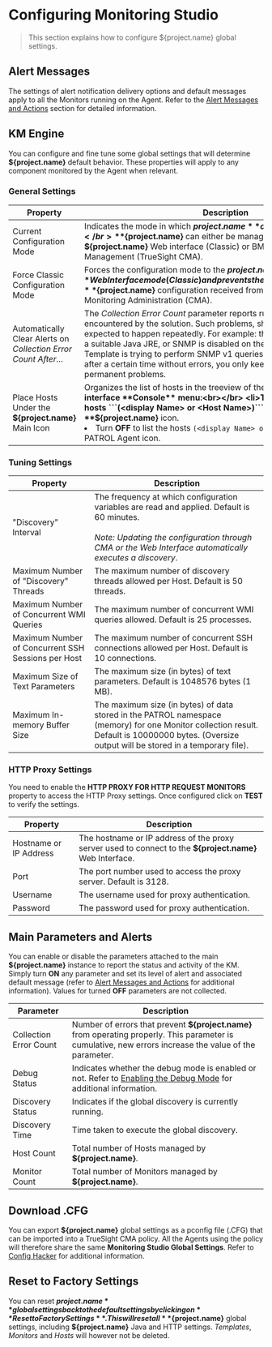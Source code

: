 # Configuring Monitoring Studio

>  This section explains how to configure ${project.name} global settings.

<!-- MACRO{toc|fromDepth=1|toDepth=2|id=toc} -->

## Alert Messages

The settings of alert notification delivery options and default messages apply to all the Monitors running on the Agent. Refer to the [Alert Messages and Actions](./alerts.html#Alert_Messages) section for detailed information.

## KM Engine

You can configure and fine tune some global settings that will determine **${project.name}** default behavior. These properties will apply to any component monitored by the Agent when relevant.

### General Settings

| Property                                                        | Description                                                                                                                                                                                                                                                                                                                                                                                                                                     |
| --------------------------------------------------------------- | ----------------------------------------------------------------------------------------------------------------------------------------------------------------------------------------------------------------------------------------------------------------------------------------------------------------------------------------------------------------------------------------------------------------------------------------------- |
| Current Configuration Mode                                      | Indicates the mode in which **${project.name}** currently operates.<br></br> **${project.name}** can either be managed from the **${project.name}** Web interface (Classic) or BMC TrueSight Operations Management (TrueSight CMA).                                                                                                                                                                                                             |
| Force Classic Configuration Mode                                | Forces the configuration mode to the **${project.name}** Web Interface mode (Classic) and prevents the solution from applying any **${project.name}** configuration received from BMC TrueSight Central Monitoring Administration (CMA).                                                                                                                                                                                                        |
| Automatically Clear Alerts on _Collection Error Count After_... | The _Collection Error Count_ parameter reports runtime problems encountered by the solution. Such problems, should they occur, are expected to happen repeatedly. For example: the solution is unable to find a suitable Java JRE, or SNMP is disabled on the local Agent and a Template is trying to perform SNMP v1 queries, etc. By clearing alerts after a certain time without errors, you only keep alerts related to permanent problems. |
| Place Hosts Under the **${project.name}** Main Icon             | Organizes the list of hosts in the treeview of the **${project.name}** Web interface **Console** menu:<br></br> <li>Turn **ON** to list the hosts ```(<display Name> or <Host Name>)``` under the **${project.name}** icon.</li> <li>Turn **OFF** to list the hosts ```(<display Name> or <Host Name>)``` under the PATROL Agent icon.</li>                                                                                                     |

### Tuning Settings

| Property                                           | Description                                                                                                                                                                                                  |
| -------------------------------------------------- | ------------------------------------------------------------------------------------------------------------------------------------------------------------------------------------------------------------ |
| "Discovery" Interval                               | The frequency at which configuration variables are read and applied. Default is 60 minutes. <br></br>_Note: Updating the configuration through CMA or the Web Interface automatically executes a discovery_. |
| Maximum Number of "Discovery" Threads              | The maximum number of discovery threads allowed per Host. Default is 50 threads.                                                                                                                             |
| Maximum Number of Concurrent WMI Queries           | The maximum number of concurrent WMI queries allowed. Default is 25 processes.                                                                                                                               |
| Maximum Number of Concurrent SSH Sessions per Host | The maximum number of concurrent SSH connections allowed per Host. Default is 10 connections.                                                                                                                |
| Maximum Size of Text Parameters                    | The maximum size (in bytes) of text parameters. Default is 1048576 bytes (1 MB).                                                                                                                             |
| Maximum In-memory Buffer Size                      | The maximum size (in bytes) of data stored in the PATROL namespace (memory) for one Monitor collection result. Default is 10000000 bytes. (Oversize output will be stored in a temporary file).              |

### HTTP Proxy Settings

You need to enable the **HTTP PROXY FOR HTTP REQUEST MONITORS** property to access the HTTP Proxy settings. Once configured click on **TEST** to verify the settings.

| Property               | Description                                                                                              |
| ---------------------- | -------------------------------------------------------------------------------------------------------- |
| Hostname or IP Address | The hostname or IP address of the proxy server used to connect to the **${project.name}** Web Interface. |
| Port                   | The port number used to access the proxy server. Default is 3128.                                        |
| Username               | The username used for proxy authentication.                                                              |
| Password               | The password used for proxy authentication.                                                              |


## Main Parameters and Alerts

You can enable or disable the parameters attached to the main **${project.name}** instance to report the status and activity of the KM. Simply turn **ON** any parameter and set its level of alert and associated default message (refer to [Alert Messages and Actions](./alerts.html) for additional information). Values for turned **OFF** parameters are not collected.

| Parameter              | Description                                                                                                                                              |
|------------------------|----------------------------------------------------------------------------------------------------------------------------------------------------------|
| Collection Error Count | Number of errors that prevent **${project.name}** from operating properly. This parameter is cumulative, new errors increase the value of the parameter. |
| Debug Status           | Indicates whether the debug mode is enabled or not. Refer to [Enabling the Debug Mode](./tools.html#Debug) for additional information.                   |
| Discovery Status       | Indicates if the global discovery is currently running.                                                                                                  |
| Discovery Time         | Time taken to execute the global discovery.                                                                                                              |
| Host Count             | Total number of Hosts managed by **${project.name}**.                                                                                                    |
| Monitor Count          | Total number of Monitors managed by **${project.name}**.                                                                                                 |

## Download .CFG

You can export **${project.name}** global settings as a pconfig file (.CFG) that can be imported into a TrueSight CMA policy. All the Agents using the policy will therefore share the same **Monitoring Studio Global Settings**. Refer to [Config Hacker](./tools.html#Config_Hacker) for additional information.


## Reset to Factory Settings

You can reset **${project.name}** global settings back to the default settings by clicking on **Reset to Factory Settings**. This will reset all **${project.name}** global settings, including **${project.name}** Java and HTTP settings. *Templates*, *Monitors* and *Hosts* will however not be deleted.

